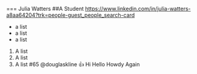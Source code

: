 === Julia Watters
##A Student 
https://www.linkedin.com/in/julia-watters-a8aa64204?trk=people-guest_people_search-card
* a list
* a list
* a list
1) A list
2) A list
3) A list
#65
@douglaskline
:+1: Hi Hello Howdy Again